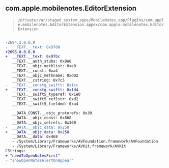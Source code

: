 ## com.apple.mobilenotes.EditorExtension

> `/private/var/staged_system_apps/MobileNotes.app/PlugIns/com.apple.mobilenotes.EditorExtension.appex/com.apple.mobilenotes.EditorExtension`

```diff

-2694.2.0.0.0
-  __TEXT.__text: 0x9700
+2696.0.0.0.0
+  __TEXT.__text: 0x97bc
   __TEXT.__auth_stubs: 0x9a0
   __TEXT.__objc_methlist: 0xe0
   __TEXT.__const: 0xa4
   __TEXT.__objc_methname: 0xd02
   __TEXT.__cstring: 0x7c5
-  __TEXT.__constg_swiftt: 0x1cc
+  __TEXT.__constg_swiftt: 0x1d4
   __TEXT.__swift5_typeref: 0x1e0
   __TEXT.__swift5_reflstr: 0xd2
   __TEXT.__swift5_fieldmd: 0xa4

   __DATA_CONST.__objc_protorefs: 0x30
   __DATA.__objc_const: 0x868
   __DATA.__objc_selrefs: 0x360
-  __DATA.__objc_data: 0x250
+  __DATA.__objc_data: 0x258
   __DATA.__data: 0x468
   - /System/Library/Frameworks/AVFoundation.framework/AVFoundation
   - /System/Library/Frameworks/AVKit.framework/AVKit
CStrings:
+ "needToOpenNotesFirst"
- "showOpenNotesAlertOnAppear"

```
